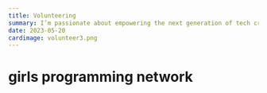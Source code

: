 ```yaml
---
title: Volunteering
summary: I’m passionate about empowering the next generation of tech creators — and volunteering with the Girls Programming Network has been an incredible way to give back. Here’s how I’ve helped young minds unlock the power of coding.
date: 2023-05-20
cardimage: volunteer3.png
---
```


# girls programming network 